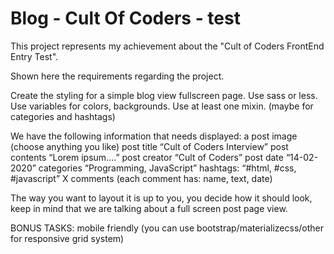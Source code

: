 # Blog - Cult Of Coders - test
This project represents my achievement about the "Cult of Coders FrontEnd Entry Test".

Shown here the requirements regarding the project.

Create the styling for a simple blog view fullscreen page.
Use sass or less.
Use variables for colors, backgrounds.
Use at least one mixin. (maybe for categories and hashtags)

We have the following information that needs displayed:
a post image (choose anything you like)
post title “Cult of Coders Interview”
post contents “Lorem ipsum….”
post creator “Cult of Coders”
post date “14-02-2020”
categories  “Programming, JavaScript”
hashtags: “#html, #css, #javascript”
X comments (each comment has: name, text, date)

The way you want to layout it is up to you, you decide how it should look, keep in mind that we are talking about a full screen post page view.

BONUS TASKS:
mobile friendly (you can use bootstrap/materializecss/other for responsive grid system)
